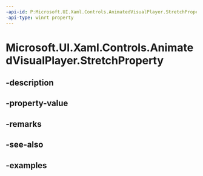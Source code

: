 ```yaml
---
-api-id: P:Microsoft.UI.Xaml.Controls.AnimatedVisualPlayer.StretchProperty
-api-type: winrt property
---
```


<!-- Property syntax.
public DependencyProperty StretchProperty { get; }
-->

# Microsoft.UI.Xaml.Controls.AnimatedVisualPlayer.StretchProperty

## -description

## -property-value

## -remarks

## -see-also

## -examples

